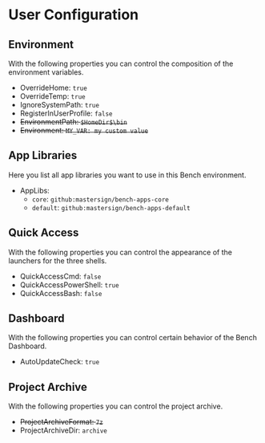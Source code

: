 ﻿# User Configuration

## Environment

With the following properties you can control the composition of the environment variables.

* OverrideHome: `true`
* OverrideTemp: `true`
* IgnoreSystemPath: `true`
* RegisterInUserProfile: `false`
* ~~EnvironmentPath: `$HomeDir$\bin`~~
* ~~Environment: `MY_VAR: my custom value`~~

## App Libraries

Here you list all app libraries you want to use in this Bench environment.

* AppLibs:
    + `core`: `github:mastersign/bench-apps-core`
    + `default`: `github:mastersign/bench-apps-default`

## Quick Access

With the following properties you can control the appearance of the launchers for the three shells.

* QuickAccessCmd: `false`
* QuickAccessPowerShell: `true`
* QuickAccessBash: `false`

## Dashboard

With the following properties you can control certain behavior of the Bench Dashboard.

* AutoUpdateCheck: `true`

## Project Archive

With the following properties you can control the project archive.

* ~~ProjectArchiveFormat: `7z`~~
* ProjectArchiveDir: `archive`
